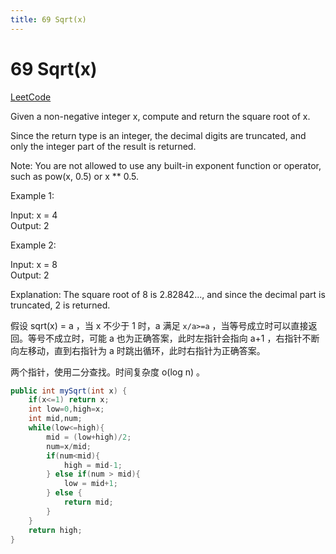 ```yaml
---
title: 69 Sqrt(x)
---
```


# 69 Sqrt(x)

[LeetCode](https://leetcode.com/problems/sqrtx/)

Given a non-negative integer x, compute and return the square root of x.

Since the return type is an integer, the decimal digits are truncated, and only the integer part of the result is returned.

Note: You are not allowed to use any built-in exponent function or operator, such as pow(x, 0.5) or x ** 0.5.

 
Example 1:

Input: x = 4  
Output: 2  

Example 2:

Input: x = 8  
Output: 2  

Explanation: The square root of 8 is 2.82842..., and since the decimal part is truncated, 2 is returned.

假设 sqrt(x) = a ，当 x 不少于 1 时，a 满足 `x/a>=a` ，当等号成立时可以直接返回。等号不成立时，可能 a 也为正确答案，此时左指针会指向 a+1 ，右指针不断向左移动，直到右指针为 a 时跳出循环，此时右指针为正确答案。

两个指针，使用二分查找。时间复杂度 o(log n) 。

```java
public int mySqrt(int x) {
    if(x<=1) return x;
    int low=0,high=x;
    int mid,num;
    while(low<=high){
        mid = (low+high)/2;
        num=x/mid;
        if(num<mid){
            high = mid-1;
        } else if(num > mid){
            low = mid+1;
        } else {
            return mid;
        }
    }
    return high;
}
```